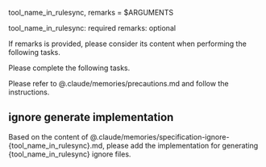 tool_name_in_rulesync, remarks = $ARGUMENTS

tool_name_in_rulesync: required
remarks: optional

If remarks is provided, please consider its content when performing the following tasks.

Please complete the following tasks.

Please refer to @.claude/memories/precautions.md and follow the instructions.

## ignore generate implementation

Based on the content of @.claude/memories/specification-ignore-{tool_name_in_rulesync}.md, please add the implementation for generating {tool_name_in_rulesync} ignore files.
